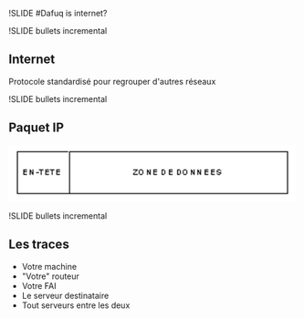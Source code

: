 !SLIDE 
#Dafuq is internet?

!SLIDE bullets incremental
## Internet

Protocole standardisé pour regrouper d'autres réseaux

!SLIDE bullets incremental
## Paquet IP

![schemaip](schemaip.png)

!SLIDE bullets incremental
## Les traces

* Votre machine
* "Votre" routeur
* Votre FAI
* Le serveur destinataire
* Tout serveurs entre les deux
